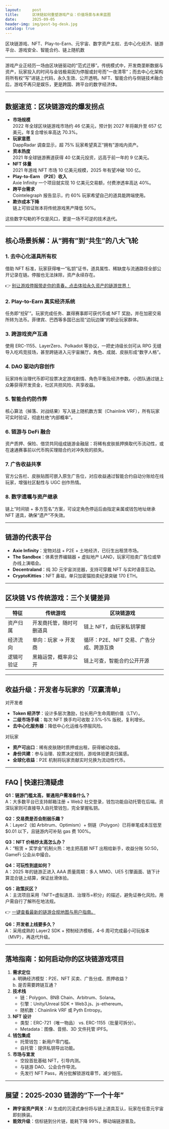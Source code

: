 ```yaml
---
layout:     post
title:      区块链如何重塑游戏产业：价值场景与未来蓝图
date:       2025-09-05
header-img: img/post-bg-desk.jpg
catalog: true
---
```


区块链游戏、NFT、Play-to-Earn、元宇宙、数字资产主权、去中心化经济、链游平台、游戏安全、智能合约、链上随机数

---

游戏产业正经历一场由区块链驱动的“范式迁移”。传统模式中，开发商垄断数据与资产，玩家投入的时间与金钱极易因为停服或封号而“一夜清零”；而去中心化架构将所有权“写”进链上代码，永久生效、公开透明。NFT、智能合约与侧链技术融合后，游戏不再只是娱乐，更是跨国、跨平台的数字经济体。

---

## 数据速览：区块链游戏的爆发拐点

- **市场规模**  
  2022 年全球区块链游戏市场约 46 亿美元，预计到 2027 年将飙升至 657 亿美元，年复合增长率高达 70.3%。  
- **玩家意愿**  
  DappRadar 调查显示，超 75% 玩家希望真正“拥有”游戏内资产。  
- **资本热度**  
  2021 年全球链游赛道获得 40 亿美元投资，远高于前一年的 9 亿美元。  
- **NFT 体量**  
  2021 年游戏 NFT 市场 10 亿美元规模，2025 年有望冲破 100 亿。  
- **Play-to-Earn （P2E）收入**  
  Axie Infinity 一个项目就实现 10 亿美元交易额，付费渗透率高达 40%。  
- **跨平台需求**  
  Cointelegraph 报告显示，约 60% 玩家希望自己的道具能跨端使用。  
- **欺诈成本下降**  
  链上可验证账本将传统游戏黑产降低 50%。  

这些数字勾勒的不仅是风口，更是一场不可逆的技术迭代。

---

## 核心场景拆解：从“拥有”到“共生”的八大飞轮

### 1. 去中心化道具所有权  
借助 NFT 标准，玩家获得唯一“私钥”证书，道具属性、稀缺度与流通路径全部公开记录在链。停服也无法抹除，资产永续存在。  

👉 [别让游戏停服带走你的青春，点击体验永久资产的链游世界！](https://okxdog.com/)

### 2. Play-to-Earn 真实经济系统  
任务即“挖矿”。玩家完成任务、赢得赛事即可获代币或 NFT 奖励，并在加密交易所转为法币。菲律宾、巴西等多国已出现“边玩边赚”的职业玩家群体。  

### 3. 跨游戏资产互通  
使用 ERC-1155、LayerZero、Polkadot 等协议，一把史诗级长剑可从 RPG 无缝导入吃鸡竞技场，甚至跨链进入元宇宙展厅。角色、成就、皮肤形成“数字人格”。  

### 4. DAO 驱动内容创作  
玩家持有治理代币即可投票决定游戏剧情、角色平衡及经济参数。小团队通过链上众筹获得开发资金，社区共担风险、共享收益。  

### 5. 智能合约防作弊  
核心算法（掉落、对战结果）写入链上随机数方案（Chainlink VRF），所有玩家可实时验证，彻底杜绝“内部概率”。  

### 6. 链游与 DeFi 融合  
资产质押、保险、借贷共同组成链游金融层：将稀有皮肤抵押换取代币流动性，或在速通赛事前以代币购买理赔合约对冲失败的损失。  

### 7. 广告收益共享  
官方公告栏、皮肤贴图可嵌入原生广告位，对应收益通过智能合约自动分账给在线玩家，增强社区黏性与 UGC 创作热情。  

### 8. 数字遗嘱与资产继承  
链上“时间锁 + 多方签名”方案，可设定角色停运后由指定亲属或钱包地址继承 NFT 道具，确保“遗产”不失效。  

---

## 链游的代表平台

- **Axie Infinity**：宠物对战 + P2E + 土地经济，已衍生出租赁市场。  
- **The Sandbox**：体素世界编辑器 + 虚拟地产 LAND，玩家可拍卖广告位或举办线上演唱会。  
- **Decentraland**：纯 3D 元宇宙浏览器，支持可穿戴 NFT 与实时语音互动。  
- **CryptoKitties**：NFT 鼻祖，单只加密猫拍卖纪录突破 170 ETH。  

---

## 区块链 VS 传统游戏：三个关键差异

| 特征 | 传统游戏 | 区块链游戏 |
|---|---|---|
| 资产归属 | 开发商托管，随时可删道具 | 链上 NFT，由玩家私钥掌握 |
| 经济流向 | 单向：玩家 → 开发商 | 循环：P2E、NFT 交易、广告分成、跨游互换 |
| 逻辑可验证 | 黑箱运营，概率非公开 | 链上可查，智能合约公开开源 |

---

## 收益升级：开发者与玩家的「双赢清单」

对开发者  
- **Token 经济学**：设计多层次激励，拉长用户生命周期价值（LTV）。  
- **二级市场手续**：每次 NFT 换手均可收取 2.5%-5% 版税，复利增长。  
- **去中心化服务器**：降低中心化运维与停服风险。

对玩家  
- **资产可出口**：稀有皮肤随时质押或出租，获得被动收益。  
- **身份共建**：参与治理、投票决定规则，游戏体验更具归属感。  
- **全球化收益**：P2E 机制将玩家贡献实时兑换为流动性代币。  

---

## FAQ | 快速扫清疑虑

**Q1：链游门槛太高，普通用户需准备什么？**  
A：大多数平台已支持邮箱注册 + Web2 社交登录，钱包功能自动托管在后端。资深玩家则可直接导入自托管钱包，完全掌握私钥。

**Q2：交易费是否会削弱乐趣？**  
A：Layer2（如 Arbitrum、Optimism）+ 侧链（Polygon）已将单笔成本压低至 $0.01 以下，且链游内可补贴 gas 费 100%。

**Q3：NFT 价格炒太高怎么办？**  
A：“租赁 + 奖学金”机制火热：地主把高额 NFT 出租给新手，收益分账 50:50，GameFi 公会从中撮合。

**Q4：可玩性到底如何？**  
A：2025 年的链游正进入 AAA 质量周期：多人 MMO、UE5 引擎画面、链下计算混合链上结算，保证丝滑体验。  

**Q5：政策灰区？**  
A：主流项目采用「NFT=虚拟道具、治理币=积分」的描述，避免证券化风险。用户需自行了解所在地法规。

👉 [一键查看最新的链游合规地图与用户指南。](https://okxdog.com/)

**Q6：开发者上线要多久？**  
A：采用成熟的 Layer2 SDK + 预制经济模板，4-6 周可完成最小可玩版本（MVP），再迭代升级。

---

## 落地指南：如何启动你的区块链游戏项目

1. **需求定位**  
   a. 明确经济模型：P2E、NFT 买卖、广告分成、质押收益？  
   b. 是否需要跨链互通？  
2. **技术栈**  
   - 链：Polygon、BNB Chain、Arbitrum、Solana。  
   - 引擎：Unity/Unreal SDK + Web3.js、js-ethereum。  
   - 随机数：Chainlink VRF 或 Pyth Entropy。  
3. **NFT 设计**  
   - 类型：ERC-721（唯一物品） vs. ERC-1155（批量可拆分）。  
   - Metadata：图像、音频、3D 文件托管 IPFS。  
4. **钱包集成**  
   - 托管钱包：新用户零门槛。  
   - 自托管：提供私钥导出功能。  
5. **市场与宣发**  
   - 空投首批基础 NFT，引导内测。  
   - 与链游 DAO、公会合作导流。  
   - 先发行 NFT Pass，再分批解锁游戏章节，减少抛压。  

---

## 展望：2025-2030 链游的“下一个十年”

- **跨宇宙资产网关**：AI 生成的沉浸式身份将与链上道具互认，玩家在任意元宇宙即刻换装。  
- **能效升级**：信标链到分片链，能耗下降 99%，移动端链游普及。